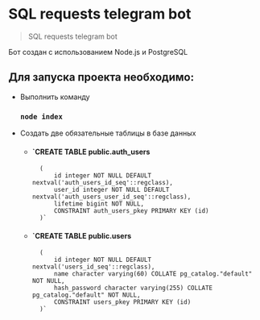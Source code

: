 # SQL requests telegram bot

> SQL requests telegram bot

Бот создан с использованием Node.js и PostgreSQL 

## Для запуска проекта необходимо:

- Выполнить команду
  ### `node index`

- Создать две обязательные таблицы в базе данных
  - #### `CREATE TABLE public.auth_users
          (
              id integer NOT NULL DEFAULT nextval('auth_users_id_seq'::regclass),
              user_id integer NOT NULL DEFAULT nextval('auth_users_user_id_seq'::regclass),
              lifetime bigint NOT NULL,
              CONSTRAINT auth_users_pkey PRIMARY KEY (id)
          )`
  - #### `CREATE TABLE public.users
          (
              id integer NOT NULL DEFAULT nextval('users_id_seq'::regclass),
              name character varying(60) COLLATE pg_catalog."default" NOT NULL,
              hash_password character varying(255) COLLATE pg_catalog."default" NOT NULL,
              CONSTRAINT users_pkey PRIMARY KEY (id)
          )`

